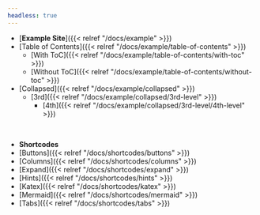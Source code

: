 ```yaml
---
headless: true
---
```


- [**Example Site**]({{< relref "/docs/example" >}})
- [Table of Contents]({{< relref "/docs/example/table-of-contents" >}})
  - [With ToC]({{< relref "/docs/example/table-of-contents/with-toc" >}})
  - [Without ToC]({{< relref "/docs/example/table-of-contents/without-toc" >}})
- [Collapsed]({{< relref "/docs/example/collapsed" >}})
  - [3rd]({{< relref "/docs/example/collapsed/3rd-level" >}})
    - [4th]({{< relref "/docs/example/collapsed/3rd-level/4th-level" >}})
<br />

- **Shortcodes**
- [Buttons]({{< relref "/docs/shortcodes/buttons" >}})
- [Columns]({{< relref "/docs/shortcodes/columns" >}})
- [Expand]({{< relref "/docs/shortcodes/expand" >}})
- [Hints]({{< relref "/docs/shortcodes/hints" >}})
- [Katex]({{< relref "/docs/shortcodes/katex" >}})
- [Mermaid]({{< relref "/docs/shortcodes/mermaid" >}})
- [Tabs]({{< relref "/docs/shortcodes/tabs" >}})
<br />
